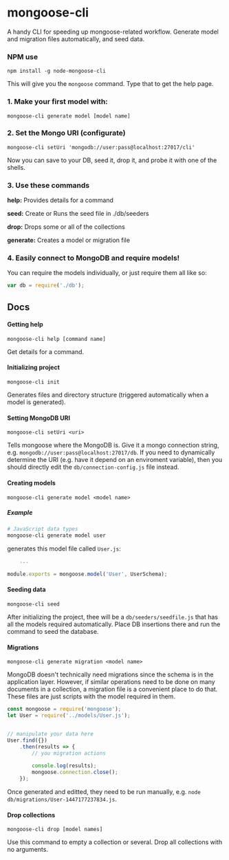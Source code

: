 # mongoose-cli

A handy CLI for speeding up mongoose-related workflow. Generate model and migration files automatically, and seed data.

### NPM use 
```
npm install -g node-mongoose-cli
```
This will give you the `mongoose` command. Type that to get the help page. 

### 1. Make your first model with:
  ```
  mongoose-cli generate model [model name]
  ```

### 2. Set the Mongo URI (configurate)
  ```
  mongoose-cli setUri 'mongodb://user:pass@localhost:27017/cli'
  ```
  Now you can save to your DB, seed it, drop it, and probe it with one of the shells.

### 3. Use these commands
**help:**  Provides details for a command

**seed:**  Create or Runs the seed file in ./db/seeders

**drop:**  Drops some or all of the collections

**generate:**  Creates a model or migration file

### 4. Easily connect to MongoDB and require models!
You can require the models individually, or just require them all like so:
```javascript
var db = require('./db');
```
## Docs

#### Getting help
```
mongoose-cli help [command name]
```
Get details for a command.

#### Initializing project
```
mongoose-cli init
```
Generates files and directory structure (triggered automatically when a model is generated).

#### Setting MongoDB URI
```
mongoose-cli setUri <uri>
```
Tells mongoose where the MongoDB is. Give it a mongo connection string, e.g. `mongodb://user:pass@localhost:27017/db`. If you need to dynamically determine the URI (e.g. have it depend on an enviroment variable), then you should directly edit the `db/connection-config.js` file instead.

#### Creating models
```
mongoose-cli generate model <model name>
```
##### Example
```bash
# JavaScript data types
mongoose-cli generate model user
```
generates this model file called `User.js`:
```javascript
    ...
    
module.exports = mongoose.model('User', UserSchema);
```

#### Seeding data
```
mongoose-cli seed
```
After initializing the project, thee will be a `db/seeders/seedfile.js` that has all the models required automatically. Place DB insertions there and run the command to seed the database.

#### Migrations
```
mongoose-cli generate migration <model name>
```
MongoDB doesn't technically need migrations since the schema is in the application layer. However, if similar operations need to be done on many documents in a collection, a migration file is a convenient place to do that. These files are just scripts with the model required in them. 
```javascript
const mongoose = require('mongoose');
let User = require('../models/User.js');


// manipulate your data here
User.find({})
    .then(results => {
        // you migration actions
    
        console.log(results);
        mongoose.connection.close();
    });
```
Once generated and editted, they need to be run manually, e.g. `node db/migrations/User-1447177237834.js`.

#### Drop collections
```
mongoose-cli drop [model names]
```
Use this command to empty a collection or several. Drop all collections with no arguments.